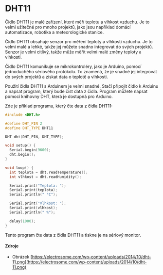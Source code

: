 # DHT11

Čidlo DHT11 je malé zařízení, které měří teplotu a vlhkost vzduchu. Je to velmi užitečné pro mnoho projektů, jako jsou například domácí automatizace, robotika a meteorologické stanice.

Čidlo DHT11 obsahuje senzor pro měření teploty a vlhkosti vzduchu. Je to velmi malé a lehké, takže jej můžete snadno integrovat do svých projektů. Senzor je velmi citlivý, takže může měřit velmi malé změny teploty a vlhkosti.

Čidlo DHT11 komunikuje se mikrokontroléry, jako je Arduino, pomocí jednoduchého sériového protokolu. To znamená, že je snadné jej integrovat do svých projektů a získat data o teplotě a vlhkosti.

Použití čidla DHT11 s Arduinem je velmi snadné. Stačí připojit čidlo k Arduinu a napsat program, který bude číst data z čidla. Program můžete napsat pomocí knihovny DHT, která je dostupná pro Arduino.

Zde je příklad programu, který čte data z čidla DHT11:


``` cpp
#include <DHT.h>

#define DHT_PIN 2
#define DHT_TYPE DHT11

DHT dht(DHT_PIN, DHT_TYPE);

void setup() {
  Serial.begin(9600);
  dht.begin();
}

void loop() {
  int teplota = dht.readTemperature();
  int vlhkost = dht.readHumidity();

  Serial.print("Teplota: ");
  Serial.print(teplota);
  Serial.println(" °C");

  Serial.print("Vlhkost: ");
  Serial.print(vlhkost);
  Serial.println(" %");

  delay(1000);
}
```


Tento program čte data z čidla DHT11 a tiskne je na sériový monitor.



#### Zdroje

* Obrázek [https://electrosome.com/wp-content/uploads/2014/10/dht-11.png](https://electrosome.com/wp-content/uploads/2014/10/dht-11.png)
